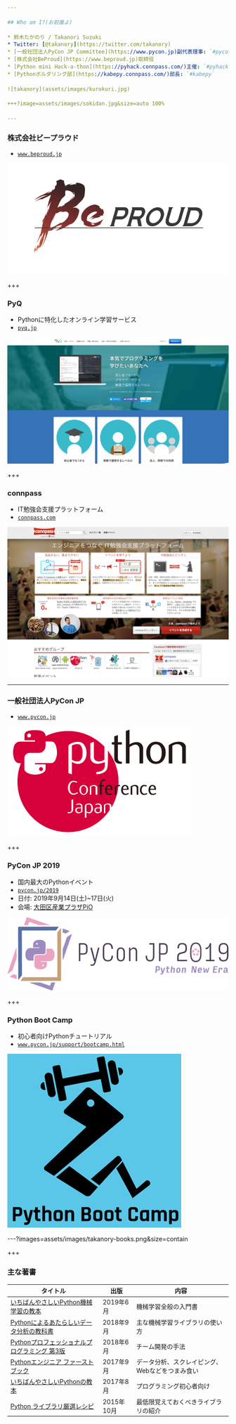 ```yaml
---

## Who am I?(お前誰よ)

* 鈴木たかのり / Takanori Suzuki
* Twitter: [@takanory](https://twitter.com/takanory)
* [一般社団法人PyCon JP Committee](https://www.pycon.jp)副代表理事: `#pyconjp`
* [株式会社BeProud](https://www.beproud.jp)取締役
* [Python mini Hack-a-thon](https://pyhack.connpass.com/)主催: `#pyhack`
* [Pythonボルダリング部](https://kabepy.connpass.com/)部長: `#kabepy`

![takanory](assets/images/kurokuri.jpg)

+++?image=assets/images/sokidan.jpg&size=auto 100%

---
```


### 株式会社ビープラウド

* [`www.beproud.jp`](https://www.beproud.jp/)

![BeProud](assets/images/beproud.png)

+++

### PyQ

* Pythonに特化したオンライン学習サービス
* [`pyq.jp`](https://pyq.jp/)

![PyQ](assets/images/pyq.png)

+++

### connpass

* IT勉強会支援プラットフォーム
* [`connpass.com`](https://connpass.com/)

![connpass](assets/images/connpass.png)

---

### 一般社団法人PyCon JP

* [`www.pycon.jp`](https://www.pycon.jp/)

![PyCon JP](assets/images/pyconjp_logo.png)

+++

### PyCon JP 2019

* 国内最大のPythonイベント
* [`pycon.jp/2019`](https://pycon.jp/2019/)
* 日付: 2019年9月14日(土)~17日(火)
* 会場: [大田区産業プラザPiO](https://www.pio-ota.net/)

![PyCon JP 2019](assets/images/pyconjp2019.png)

+++

### Python Boot Camp

* 初心者向けPythonチュートリアル
* [`www.pycon.jp/support/bootcamp.html`](https://www.pycon.jp/support/bootcamp.html)

![Python Boot Camp](assets/images/python-boot-camp-logo.png)

---?images=assets/images/takanory-books.png&size=contain

+++

### 主な著書

タイトル | 出版 | 内容
---|---|---
[いちばんやさしいPython機械学習の教本](https://book.impress.co.jp/books/1118101072) | 2019年6月 | 機械学習全般の入門書
[Pythonによるあたらしいデータ分析の教科書](https://www.seshop.com/product/detail/22028) | 2018年9月 | 主な機械学習ライブラリの使い方
[Pythonプロフェッショナルプログラミング 第3版](https://www.shuwasystem.co.jp/products/7980html/5382.html) | 2018年6月 | チーム開発の手法
[Pythonエンジニア ファーストブック](https://gihyo.jp/book/2017/978-4-7741-9222-2) | 2017年9月 | データ分析、スクレイピング、Webなどをつまみ食い
[いちばんやさしいPythonの教本](https://book.impress.co.jp/books/1116101151) |2017年8月 | プログラミング初心者向け
[Python ライブラリ厳選レシピ](https://gihyo.jp/book/2015/978-4-7741-7707-6) | 2015年10月 | 最低限覚えておくべきライブラリの紹介
